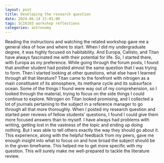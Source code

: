 ```yaml
---
layout: post
title: Developing the research question
date: 2024-06-14 21:01:00
tags: SCI6103 workshop reflections
categories: astronomy
---
```

Reading the instructions and watching the related workshop gave me a general idea of how and where to start. When I did my undergraduate degree, it was highly focused on habitability. And Europa, Callisto, and Titan have always fascinated me with their potential for life. So, I started there, with Europa as my preference. While going through the forum posts, I found that another student had posted almost the same question that I was trying to form. Then I started looking at other questions, what else have I learned through all that literature? Titan came to the forefront with nitrogen as a main constituent of its atmosphere, its methane cycle and its subsurface ocean. Some of the things I found were way out of my comprehension, so I looked through the material, trying to focus on the side things I could continue to explore. Nitrogen on Titan looked promising, and I collected a lot of journals pertaining to the subject in a reference manager to go through all that more thoroughly. When I posted my research question and started peer reviews of fellow students’ questions, I found I could give them more focused answers than to myself. I have always had problems with writing, getting lost in the vastness of the topic and ending up doing nothing. But I was able to tell others exactly the way they should go about it. This experience, along with the helpful feedback from my peers, gave me enough insight into what to focus on and how broad the subject should be in the given timeframe. This helped me to get more specific with my question. This will surely make me well-prepared to tackle the literature review.

